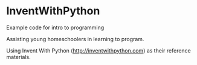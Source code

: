 # InventWithPython
Example code for intro to programming 

Assisting young homeschoolers in learning to program.

Using Invent With Python (http://inventwithpython.com) as their reference materials.
